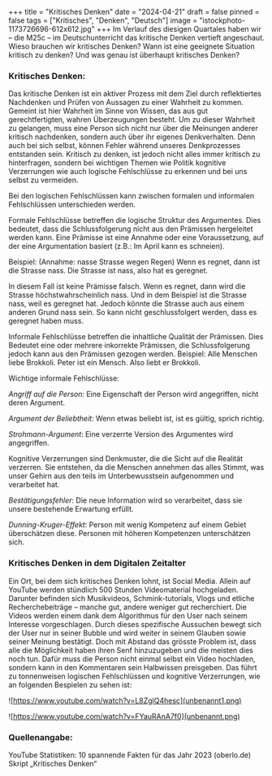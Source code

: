 +++
title = "Kritisches Denken"
date = "2024-04-21"
draft = false
pinned = false
tags = ["Kritisches", "Denken", "Deutsch"]
image = "istockphoto-1173726696-612x612.jpg"
+++
Im Verlauf des diesigen Quartales haben wir – die M25c – im Deutschunterricht das kritische Denken vertieft angeschaut. Wieso brauchen wir kritisches Denken? Wann ist eine geeignete Situation kritisch zu denken? Und was genau ist überhaupt kritisches Denken?

### Kritisches Denken:

Das kritische Denken ist ein aktiver Prozess mit dem Ziel durch reflektiertes Nachdenken und Prüfen von Aussagen zu einer Wahrheit zu kommen. Gemeint ist hier Wahrheit im Sinne von Wissen, das aus gut gerechtfertigten, wahren Überzeugungen besteht. Um zu dieser Wahrheit zu gelangen, muss eine Person sich nicht nur über die Meinungen anderer kritisch nachdenken, sondern auch über ihr eigenes Denkverhalten. Denn auch bei sich selbst, können Fehler während unseres Denkprozesses entstanden sein. Kritisch zu denken, ist jedoch nicht alles immer kritisch zu hinterfragen, sondern bei wichtigen Themen wie Politik kognitive Verzerrungen wie auch logische Fehlschlüsse zu erkennen und bei uns selbst zu vermeiden. 

Bei den logischen Fehlschlüssen kann zwischen formalen und informalen Fehlschlüssen unterschieden werden.

Formale Fehlschlüsse betreffen die logische Struktur des Argumentes. Dies bedeutet, dass die Schlussfolgerung nicht aus den Prämissen hergeleitet werden kann. Eine Prämisse ist eine Annahme oder eine Voraussetzung, auf der eine Argumentation basiert (z.B.: Im April kann es schneien). 

Beispiel: (Annahme: nasse Strasse wegen Regen) Wenn es regnet, dann ist die Strasse nass. Die Strasse ist nass, also hat es geregnet. 

In diesem Fall ist keine Prämisse falsch. Wenn es regnet, dann wird die Strasse höchstwahrscheinlich nass. Und in dem Beispiel ist die Strasse nass, weil es geregnet hat. Jedoch könnte die Strasse auch aus einem anderen Grund nass sein. So kann nicht geschlussfolgert werden, dass es geregnet haben muss. 

Informale Fehlschlüsse betreffen die inhaltliche Qualität der Prämissen. Dies Bedeutet eine oder mehrere inkorrekte Prämissen, die Schlussfolgerung jedoch kann aus den Prämissen gezogen werden.
Beispiel: Alle Menschen liebe Brokkoli. Peter ist ein Mensch. Also liebt er Brokkoli.

Wichtige informale Fehlschlüsse: 

*Angriff auf die Person:* Eine Eigenschaft der Person wird angegriffen, nicht deren Argument.

*Argument der Beliebtheit:* Wenn etwas beliebt ist, ist es gültig, sprich richtig.

*Strohmann-Argument*: Eine verzerrte Version des Argumentes wird angegriffen.

Kognitive Verzerrungen sind Denkmuster, die die Sicht auf die Realität verzerren. Sie entstehen, da die Menschen annehmen das alles Stimmt, was unser Gehirn aus den teils im Unterbewusstsein aufgenommen und verarbeitet hat. 

*Bestätigungsfehler*: Die neue Information wird so verarbeitet, dass sie unsere bestehende Erwartung erfüllt.

*Dunning-Kruger-Effekt*: Person mit wenig Kompetenz auf einem Gebiet überschätzen diese. Personen mit höheren Kompetenzen unterschätzen sich.

### Kritisches Denken in dem Digitalen Zeitalter

Ein Ort, bei dem sich kritisches Denken lohnt, ist Social Media. Allein auf YouTube werden stündlich 500 Stunden Videomaterial hochgeladen. Darunter befinden sich Musikvideos, Schmink-tutorials, Vlogs und etliche Recherchebeiträge – manche gut, andere weniger gut recherchiert. Die Videos werden einem dank dem Algorithmus für den User nach seinem Interesse vorgeschlagen. Durch dieses spezifische Aussuchen bewegt sich der User nur in seiner Bubble und wird weiter in seinem Glauben sowie seiner Meinung bestätigt. Doch mit Abstand das grösste Problem ist, dass alle die Möglichkeit haben ihren Senf hinzuzugeben und die meisten dies noch tun. Dafür muss die Person nicht einmal selbst ein Video hochladen, sondern kann in den Kommentaren sein Halbwissen preisgeben. Das führt zu tonnenweisen logischen Fehlschlüssen und kognitive Verzerrungen, wie an folgenden Bespielen zu sehen ist: 

![https://www.youtube.com/watch?v=L8ZglQ4hesc](unbenannt1.png)

![https://www.youtube.com/watch?v=FYauRAnA7f0](unbenannt.png)

### Quellenangabe: 


YouTube Statistiken: 10 spannende Fakten für das Jahr 2023 (oberlo.de)
Skript „Kritisches Denken“